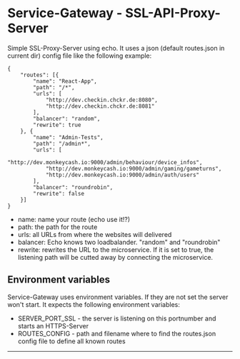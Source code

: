 # Service-Gateway - SSL-API-Proxy-Server

Simple SSL-Proxy-Server using echo. It uses a json (default routes.json in current dir)  config file like the following example:

```
{
    "routes": [{
        "name": "React-App",
        "path": "/*",
        "urls": [
            "http://dev.checkin.chckr.de:8080",
            "http://dev.checkin.chckr.de:8081"
        ],
        "balancer": "random",
        "rewrite": true
    }, {
        "name": "Admin-Tests",
        "path": "/admin*",
        "urls": [
            "http://dev.monkeycash.io:9000/admin/behaviour/device_infos",
            "http://dev.monkeycash.io:9000/admin/gaming/gameturns",
            "http://dev.monkeycash.io:9000/admin/auth/users"
        ],
        "balancer": "roundrobin",
        "rewrite": false
    }]
}
```

- name: name your route (echo use it!?)
- path: the path for the route
- urls: all URLs from where the websites will delivered
- balancer: Echo knows two loadbalander. "random" and "roundrobin"
- rewrite: rewrites the URL to the microservice. If it is set to true, the listening path will be cutted away by connecting the microservice.

## Environment variables
Service-Gateway uses environment variables. If they are not set the server won't start. It expects the following environment variables:
   * SERVER_PORT_SSL       - the server is listening on this portnumber and starts an HTTPS-Server
   * ROUTES_CONFIG         - path and filename where to find the routes.json config file to define all known routes

---
